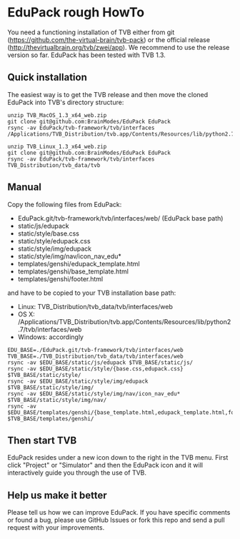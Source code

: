 # EduPack rough HowTo

You need a functioning installation of TVB either from git (https://github.com/the-virtual-brain/tvb-pack) or the official release (http://thevirtualbrain.org/tvb/zwei/app). We recommend to use the release version so far. EduPack has been tested with TVB 1.3.


## Quick installation

The easiest way is to get the TVB release and then move the cloned EduPack into TVB's directory structure:

```
unzip TVB_MacOS_1.3_x64_web.zip
git clone git@github.com:BrainModes/EduPack EduPack
rsync -av EduPack/tvb-framework/tvb/interfaces /Applications/TVB_Distribution/tvb.app/Contents/Resources/lib/python2.7/tvb

unzip TVB_Linux_1.3_x64_web.zip
git clone git@github.com:BrainModes/EduPack EduPack
rsync -av EduPack/tvb-framework/tvb/interfaces TVB_Distribution/tvb_data/tvb
```

## Manual

Copy the following files from EduPack:

* EduPack.git/tvb-framework/tvb/interfaces/web/ (EduPack base path)
 * static/js/edupack
 * static/style/base.css
 * static/style/edupack.css
 * static/style/img/edupack
 * static/style/img/nav/icon_nav_edu*
 * templates/genshi/edupack_template.html
 * templates/genshi/base_template.html
 * templates/genshi/footer.html

and have to be copied to your TVB installation base path:

* Linux: TVB_Distribution/tvb_data/tvb/interfaces/web
* OS X: /Applications/TVB_Distribution/tvb.app/Contents/Resources/lib/python2.7/tvb/interfaces/web
* Windows: accordingly

```
EDU_BASE=./EduPack.git/tvb-framework/tvb/interfaces/web
TVB_BASE=./TVB_Distribution/tvb_data/tvb/interfaces/web
rsync -av $EDU_BASE/static/js/edupack $TVB_BASE/static/js/
rsync -av $EDU_BASE/static/style/{base.css,edupack.css} $TVB_BASE/static/style/
rsync -av $EDU_BASE/static/style/img/edupack $TVB_BASE/static/style/img/
rsync -av $EDU_BASE/static/style/img/nav/icon_nav_edu* $TVB_BASE/static/style/img/nav/
rsync -av $EDU_BASE/templates/genshi/{base_template.html,edupack_template.html,footer.html} $TVB_BASE/templates/genshi/
```

## Then start TVB

EduPack resides under a new icon down to the right in the TVB menu. First click "Project" or "Simulator" and then the EduPack icon and it will interactively guide you through the use of TVB.


## Help us make it better

Please tell us how we can improve EduPack. If you have specific comments or found a bug, please use GitHub Issues or fork this repo and send a pull request with your improvements.
